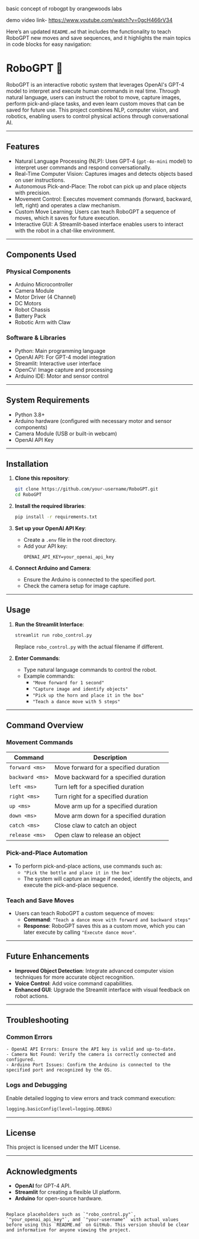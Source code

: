basic concept of robogpt by orangewoods labs

demo video link- https://www.youtube.com/watch?v=0gcH466rV34

Here’s an updated `README.md` that includes the functionality to teach RoboGPT new moves and save sequences, and it highlights the main topics in code blocks for easy navigation:

# RoboGPT 🤖

RoboGPT is an interactive robotic system that leverages OpenAI's GPT-4 model to interpret and execute human commands in real time. Through natural language, users can instruct the robot to move, capture images, perform pick-and-place tasks, and even learn custom moves that can be saved for future use. This project combines NLP, computer vision, and robotics, enabling users to control physical actions through conversational AI.

---

## Features

- Natural Language Processing (NLP): Uses GPT-4 (`gpt-4o-mini` model) to interpret user commands and respond conversationally.
- Real-Time Computer Vision: Captures images and detects objects based on user instructions.
- Autonomous Pick-and-Place: The robot can pick up and place objects with precision.
- Movement Control: Executes movement commands (forward, backward, left, right) and operates a claw mechanism.
- Custom Move Learning: Users can teach RoboGPT a sequence of moves, which it saves for future execution.
- Interactive GUI: A Streamlit-based interface enables users to interact with the robot in a chat-like environment.

---

## Components Used

### Physical Components
- Arduino Microcontroller
- Camera Module
- Motor Driver (4 Channel)
- DC Motors
- Robot Chassis
- Battery Pack
- Robotic Arm with Claw

### Software & Libraries
- Python: Main programming language
- OpenAI API: For GPT-4 model integration
- Streamlit: Interactive user interface
- OpenCV: Image capture and processing
- Arduino IDE: Motor and sensor control

---

## System Requirements

- Python 3.8+
- Arduino hardware (configured with necessary motor and sensor components)
- Camera Module (USB or built-in webcam)
- OpenAI API Key

---

## Installation

1. **Clone this repository**:
   ```bash
   git clone https://github.com/your-username/RoboGPT.git
   cd RoboGPT
   ```

2. **Install the required libraries**:
   ```bash
   pip install -r requirements.txt
   ```

3. **Set up your OpenAI API Key**:
   - Create a `.env` file in the root directory.
   - Add your API key:
     ```plaintext
     OPENAI_API_KEY=your_openai_api_key
     ```

4. **Connect Arduino and Camera**:
   - Ensure the Arduino is connected to the specified port.
   - Check the camera setup for image capture.

---

## Usage

1. **Run the Streamlit Interface**:
   ```bash
   streamlit run robo_control.py
   ```
   Replace `robo_control.py` with the actual filename if different.

2. **Enter Commands**:
   - Type natural language commands to control the robot.
   - Example commands:
     - `"Move forward for 1 second"`
     - `"Capture image and identify objects"`
     - `"Pick up the horn and place it in the box"`
     - `"Teach a dance move with 5 steps"`
   
---

## Command Overview

### Movement Commands

| Command          | Description                                  |
|------------------|----------------------------------------------|
| `forward <ms>`   | Move forward for a specified duration        |
| `backward <ms>`  | Move backward for a specified duration       |
| `left <ms>`      | Turn left for a specified duration           |
| `right <ms>`     | Turn right for a specified duration          |
| `up <ms>`        | Move arm up for a specified duration         |
| `down <ms>`      | Move arm down for a specified duration       |
| `catch <ms>`     | Close claw to catch an object                |
| `release <ms>`   | Open claw to release an object               |

### Pick-and-Place Automation
- To perform pick-and-place actions, use commands such as:
  - `"Pick the bottle and place it in the box"`
  - The system will capture an image if needed, identify the objects, and execute the pick-and-place sequence.

### Teach and Save Moves
- Users can teach RoboGPT a custom sequence of moves:
  - **Command**: `"Teach a dance move with forward and backward steps"`
  - **Response**: RoboGPT saves this as a custom move, which you can later execute by calling `"Execute dance move"`.

---

## Future Enhancements
- **Improved Object Detection**: Integrate advanced computer vision techniques for more accurate object recognition.
- **Voice Control**: Add voice command capabilities.
- **Enhanced GUI**: Upgrade the Streamlit interface with visual feedback on robot actions.

---

## Troubleshooting

### Common Errors
```plaintext
- OpenAI API Errors: Ensure the API key is valid and up-to-date.
- Camera Not Found: Verify the camera is correctly connected and configured.
- Arduino Port Issues: Confirm the Arduino is connected to the specified port and recognized by the OS.
```

### Logs and Debugging
Enable detailed logging to view errors and track command execution:
```python
logging.basicConfig(level=logging.DEBUG)
```

---

## License
This project is licensed under the MIT License.

---

## Acknowledgments
- **OpenAI** for GPT-4 API.
- **Streamlit** for creating a flexible UI platform.
- **Arduino** for open-source hardware.
```

Replace placeholders such as `"robo_control.py"`, `"your_openai_api_key"`, and `"your-username"` with actual values before using this `README.md` on GitHub. This version should be clear and informative for anyone viewing the project.

